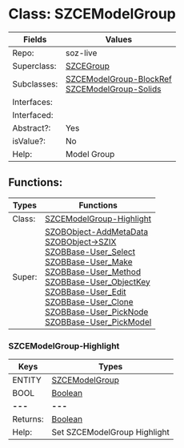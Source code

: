 
# Class:	SZCEModelGroup

| Fields | Values |
| --------- | --------- |
| Repo: | soz-live |
| Superclass: | [SZCEGroup](SZCEGroup.html) |
| Subclasses: | [SZCEModelGroup-BlockRef](SZCEModelGroup-BlockRef.html) <br> [SZCEModelGroup-Solids](SZCEModelGroup-Solids.html) |
| Interfaces: |  |
| Interfaced: |  |
| Abstract?: | Yes |
| isValue?: | No |
| Help: | Model Group |


## Functions:

| Types | Functions |
| --------- | --------- |
| Class: | [SZCEModelGroup-Highlight](#SZCEModelGroup-Highlight) |
| Super: | [SZOBObject-AddMetaData](SZOBObject.html) <br> [SZOBObject->SZIX](SZOBObject.html) <br> [SZOBBase-User_Select](SZOBBase.html) <br> [SZOBBase-User_Make](SZOBBase.html) <br> [SZOBBase-User_Method](SZOBBase.html) <br> [SZOBBase-User_ObjectKey](SZOBBase.html) <br> [SZOBBase-User_Edit](SZOBBase.html) <br> [SZOBBase-User_Clone](SZOBBase.html) <br> [SZOBBase-User_PickNode](SZOBBase.html) <br> [SZOBBase-User_PickModel](SZOBBase.html) |


### SZCEModelGroup-Highlight

| Keys | Types |
| --------- | --------- |
| ENTITY | [SZCEModelGroup](SZCEModelGroup.html) |
| BOOL | [Boolean](Boolean.html) |
| **---** | **---** |
| Returns: | [Boolean](Boolean.html) |
| Help: | Set SZCEModelGroup Highlight |

